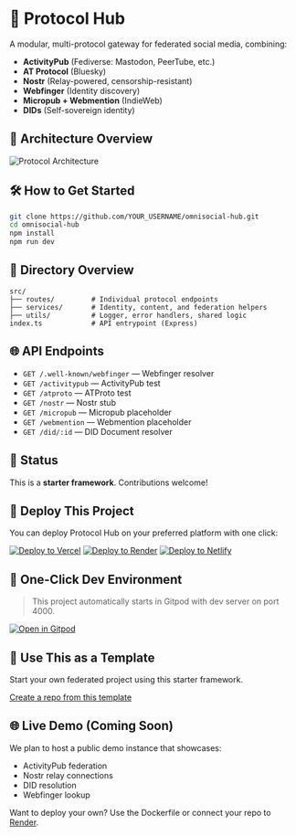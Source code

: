 # 🚀 Protocol Hub

A modular, multi-protocol gateway for federated social media, combining:

- **ActivityPub** (Fediverse: Mastodon, PeerTube, etc.)
- **AT Protocol** (Bluesky)
- **Nostr** (Relay-powered, censorship-resistant)
- **Webfinger** (Identity discovery)
- **Micropub + Webmention** (IndieWeb)
- **DIDs** (Self-sovereign identity)

## 🧱 Architecture Overview

![Protocol Architecture](./omnisocial-hub-architecture.png)

## 🛠 How to Get Started

```bash
git clone https://github.com/YOUR_USERNAME/omnisocial-hub.git
cd omnisocial-hub
npm install
npm run dev
```

## 📁 Directory Overview

```
src/
├── routes/         # Individual protocol endpoints
├── services/       # Identity, content, and federation helpers
├── utils/          # Logger, error handlers, shared logic
index.ts            # API entrypoint (Express)
```

## 🌐 API Endpoints

- `GET /.well-known/webfinger` — Webfinger resolver
- `GET /activitypub` — ActivityPub test
- `GET /atproto` — ATProto test
- `GET /nostr` — Nostr stub
- `GET /micropub` — Micropub placeholder
- `GET /webmention` — Webmention placeholder
- `GET /did/:id` — DID Document resolver

## 📌 Status

This is a **starter framework**. Contributions welcome!

## 🚀 Deploy This Project

You can deploy Protocol Hub on your preferred platform with one click:

[![Deploy to Vercel](https://vercel.com/button)](https://vercel.com/new/import?s=https://github.com/beitmenotyou-com/omnisocial-hub)
[![Deploy to Render](https://render.com/images/deploy-to-render-button.svg)](https://render.com/deploy?repo=https://github.com/beitmenotyou-com/omnisocial-hub)
[![Deploy to Netlify](https://www.netlify.com/img/deploy/button.svg)](https://app.netlify.com/start/deploy?repository=https://github.com/beitmenotyou-com/omnisocial-hub)


## 🧪 One-Click Dev Environment
> This project automatically starts in Gitpod with dev server on port 4000.


[![Open in Gitpod](https://gitpod.io/button/open-in-gitpod.svg)](https://gitpod.io/#https://github.com/beitmenotyou-com/omnisocial-hub)

## 🚀 Use This as a Template

Start your own federated project using this starter framework.

[Create a repo from this template](https://github.com/beitmenotyou-com/omnisocial-hub/generate)

## 🌐 Live Demo (Coming Soon)

We plan to host a public demo instance that showcases:
- ActivityPub federation
- Nostr relay connections
- DID resolution
- Webfinger lookup

Want to deploy your own? Use the Dockerfile or connect your repo to [Render](https://render.com/).
